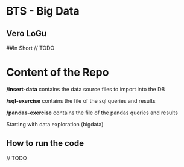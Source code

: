 # BTS - Big Data
## Vero LoGu

##In Short
// TODO

# Content of the Repo

**/insert-data**
contains the data source files to import into the DB

**/sql-exercise**
contains the file of the sql queries and results

**/pandas-exercise**
contains the file of the pandas queries and results


Starting with data exploration (bigdata)

## How to run the code
// TODO